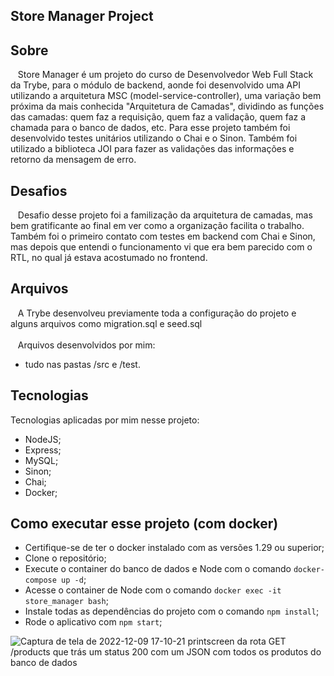 ## Store Manager Project

## Sobre
&nbsp;&nbsp; Store Manager é um projeto do curso de Desenvolvedor Web Full Stack da Trybe, para o módulo de backend,  aonde foi desenvolvido uma API utilizando a arquitetura MSC (model-service-controller), uma variação bem próxima da mais conhecida "Arquitetura de Camadas", dividindo as funções das camadas: quem faz a requisição, quem faz a validação, quem faz a chamada para o banco de dados, etc.
Para esse projeto também foi desenvolvido testes unitários utilizando o Chai e o Sinon. Também foi utilizado a biblioteca JOI para fazer as validações das informações e retorno da mensagem de erro.

## Desafios
&nbsp;&nbsp; Desafio desse projeto foi a familização da arquitetura de camadas, mas bem gratificante ao final em ver como a organização facilita o trabalho. Também foi o primeiro contato com testes em backend com Chai e Sinon, mas depois que entendi o funcionamento vi que era bem parecido com o RTL, no qual já estava acostumado no frontend.

## Arquivos
&nbsp;&nbsp; A Trybe desenvolveu previamente toda a configuração do projeto e alguns arquivos como migration.sql e seed.sql
</br>
</br>
&nbsp;&nbsp; Arquivos desenvolvidos por mim:
- tudo nas pastas /src e /test.

## Tecnologias
Tecnologias aplicadas por mim nesse projeto:
- NodeJS;
- Express;
- MySQL;
- Sinon;
- Chai;
- Docker;

## Como executar esse projeto (com docker)
- Certifique-se de ter o docker instalado com as versões 1.29 ou superior;
- Clone o repositório;
- Execute o container do banco de dados e Node com o comando `docker-compose up -d`;
- Acesse o container de Node com o comando `docker exec -it store_manager bash`; 
- Instale todas as dependências do projeto com o comando `npm install`;
- Rode o aplicativo com `npm start`; 


![Captura de tela de 2022-12-09 17-10-21](https://user-images.githubusercontent.com/96309898/206790170-1697a7b9-f42e-4b77-a65e-512979d01c7b.png)
printscreen da rota GET /products que trás um status 200 com um JSON com todos os produtos do banco de dados
